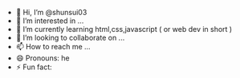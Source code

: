 - 👋 Hi, I’m @shunsui03
- 👀 I’m interested in ...
- 🌱 I’m currently learning html,css,javascript ( or web dev in short ) 
- 💞️ I’m looking to collaborate on ...
- 📫 How to reach me ...
- 😄 Pronouns: he
- ⚡ Fun fact: 

<!---
shunsui03/shunsui03 is a ✨ special ✨ repository because its `README.md` (this file) appears on your GitHub profile.
You can click the Preview link to take a look at your changes.
--->
